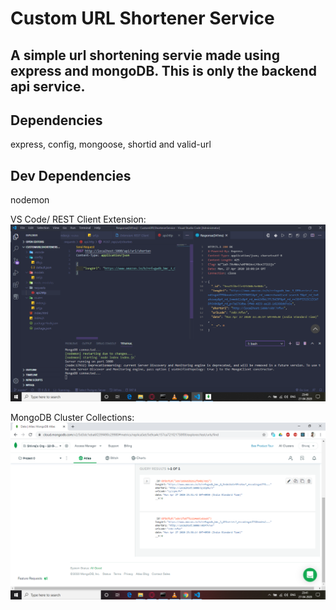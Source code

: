 # Custom URL Shortener Service
## A simple url shortening servie made using express and mongoDB. This is only the backend api service.
## Dependencies
express, config, mongoose, shortid and valid-url
## Dev Dependencies
nodemon

VS Code/ REST Client Extension: 
![FrontEnd](images/UrlShortenerService.png "CustomURLShortenerService")

MongoDB Cluster Collections: 
![FrontEnd](images/mongodbCluster.png "CustomURLShortenerService")
